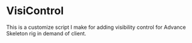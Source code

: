 # VisiControl
This is a customize script I make for adding visibility control for Advance Skeleton rig in demand of client.
